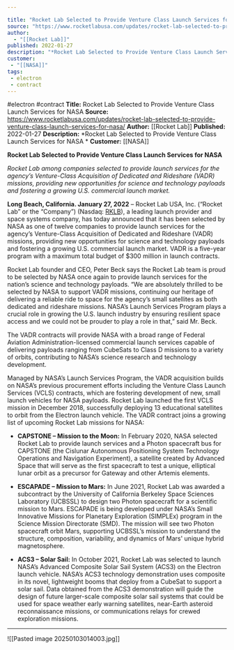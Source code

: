 ```yaml
---

title: "Rocket Lab Selected to Provide Venture Class Launch Services for NASA "
source: "https://www.rocketlabusa.com/updates/rocket-lab-selected-to-provide-venture-class-launch-services-for-nasa/"
author:
  - "[[Rocket Lab]]"
published: 2022-01-27
description: "*Rocket Lab Selected to Provide Venture Class Launch Services for NASA *"
customer:
 - "[[NASA]]"
tags:
 - electron
 - contract
---
```


#electron #contract
**Title:** Rocket Lab Selected to Provide Venture Class Launch Services for NASA 
**Source:** https://www.rocketlabusa.com/updates/rocket-lab-selected-to-provide-venture-class-launch-services-for-nasa/
**Author:** [[Rocket Lab]]
**Published:** 2022-01-27
**Description:** *Rocket Lab Selected to Provide Venture Class Launch Services for NASA *
**Customer:** [[NASA]]

**Rocket Lab Selected to Provide Venture Class Launch Services for NASA** 

*Rocket Lab among companies selected to provide launch services for the agency’s Venture-Class Acquisition of Dedicated and Rideshare (VADR) missions, providing new opportunities for science and technology payloads and fostering a growing U.S. commercial launch market.*

**Long Beach, California. January 27, 2022** – Rocket Lab USA, Inc. (“Rocket Lab” or the “Company”) (Nasdaq: [RKLB](https://investors.rocketlabusa.com/overview/default.aspx)), a leading launch provider and space systems company, has today announced that it has been selected by NASA as one of twelve companies to provide launch services for the agency’s Venture-Class Acquisition of Dedicated and Rideshare (VADR) missions, providing new opportunities for science and technology payloads and fostering a growing U.S. commercial launch market. VADR is a five-year program with a maximum total budget of $300 million in launch contracts.

Rocket Lab founder and CEO, Peter Beck says the Rocket Lab team is proud to be selected by NASA once again to provide launch services for the nation’s science and technology payloads. “We are absolutely thrilled to be selected by NASA to support VADR missions, continuing our heritage of delivering a reliable ride to space for the agency’s small satellites as both dedicated and rideshare missions. NASA’s Launch Services Program plays a crucial role in growing the U.S. launch industry by ensuring resilient space access and we could not be prouder to play a role in that,” said Mr. Beck.

The VADR contracts will provide NASA with a broad range of Federal Aviation Administration-licensed commercial launch services capable of delivering payloads ranging from CubeSats to Class D missions to a variety of orbits, contributing to NASA’s science research and technology development.

Managed by NASA’s Launch Services Program, the VADR acquisition builds on NASA’s previous procurement efforts including the Venture Class Launch Services (VCLS) contracts, which are fostering development of new, small launch vehicles for NASA payloads. Rocket Lab launched the first VCLS mission in December 2018, successfully deploying 13 educational satellites to orbit from the Electron launch vehicle. The VADR contract joins a growing list of upcoming Rocket Lab missions for NASA:

- **CAPSTONE – Mission to the Moon:** In February 2020, NASA selected Rocket Lab to provide launch services and a Photon spacecraft bus for CAPSTONE (the Cislunar Autonomous Positioning System Technology Operations and Navigation Experiment), a satellite created by Advanced Space that will serve as the first spacecraft to test a unique, elliptical lunar orbit as a precursor for Gateway and other Artemis elements.

- **ESCAPADE – Mission to Mars:** In June 2021, Rocket Lab was awarded a subcontract by the University of California Berkeley Space Sciences Laboratory (UCBSSL) to design two Photon spacecraft for a scientific mission to Mars. ESCAPADE is being developed under NASA’s Small Innovative Missions for Planetary Exploration (SIMPLEx) program in the Science Mission Directorate (SMD). The mission will see two Photon spacecraft orbit Mars, supporting UCBSSL’s mission to understand the structure, composition, variability, and dynamics of Mars' unique hybrid magnetosphere.

- **ACS3 – Solar Sail:** In October 2021, Rocket Lab was selected to launch NASA’s Advanced Composite Solar Sail System (ACS3) on the Electron launch vehicle. NASA’s ACS3 technology demonstration uses composite in its novel, lightweight booms that deploy from a CubeSat to support a solar sail. Data obtained from the ACS3 demonstration will guide the design of future larger-scale composite solar sail systems that could be used for space weather early warning satellites, near-Earth asteroid reconnaissance missions, or communications relays for crewed exploration missions.

---

![[Pasted image 20250103014003.jpg]]
